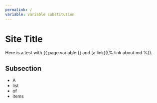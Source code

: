 ```yaml
---
permalink: /
variable: variable substitution
---
```


# Site Title

Here is a test with {{ page.variable }} and [a link]({% link about.md %}).

## Subsection

* A
* list
* of
* items
